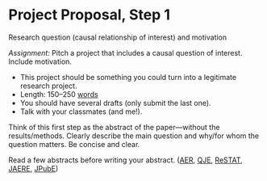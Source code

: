 # Project Proposal, Step 1

Research question (causal relationship of interest) and motivation

*Assignment:* Pitch a project that includes a causal question of interest. Include motivation.

- This project should be something you could turn into a legitimate research project.
- Length: 150–250 [words](https://grammarly.com)
- You should have several drafts (only submit the last one).
- Talk with your classmates (and me!).

Think of this first step as the abstract of the paper—without the results/methods. Clearly describe the main question and why/for whom the question matters. Be concise and clear.

Read a few abstracts before writing your abstract. ([AER](https://www.aeaweb.org/issues/676), [QJE](https://academic.oup.com/qje/issue), [ReSTAT](https://direct.mit.edu/rest), [JAERE](https://www.journals.uchicago.edu/toc/jaere/current), [JPubE](https://www.journals.elsevier.com/journal-of-public-economics))



